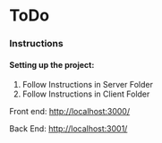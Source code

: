 # ToDo 

### Instructions

#### Setting up the project:

1. Follow Instructions in Server Folder
2. Follow Instructions in Client Folder

Front end: <http://localhost:3000/>

Back End: <http://localhost:3001/>
